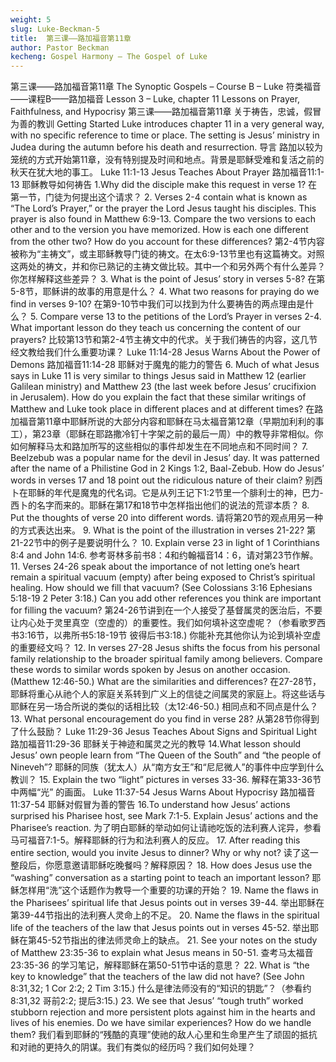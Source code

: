 ```yaml
---
weight: 5
slug: Luke-Beckman-5
title:  第三课——路加福音第11章
author: Pastor Beckman
kecheng: Gospel Harmony – The Gospel of Luke
---
```


第三课——路加福音第11章
The Synoptic Gospels – Course B – Luke
符类福音——课程B——路加福音
Lesson 3 – Luke, chapter 11 Lessons on Prayer, Faithfulness, and Hypocrisy
第三课——路加福音第11章 关于祷告，忠诚，假冒为善的教训
Getting Started Luke introduces chapter 11 in a very general way, with no specific reference to time or place. The setting is Jesus’ ministry in Judea during the autumn before his death and resurrection.
导言 路加以较为笼统的方式开始第11章，没有特别提及时间和地点。背景是耶稣受难和复活之前的秋天在犹大地的事工。
Luke 11:1-13 Jesus Teaches About Prayer
路加福音11:1-13 耶稣教导如何祷告
1.Why did the disciple make this request in verse 1?
在第一节，门徒为何提出这个请求？
2. Verses 2-4 contain what is known as “The Lord’s Prayer,” or the prayer the Lord Jesus taught his disciples. This prayer is also found in Matthew 6:9-13. Compare the two versions to each other and to the version you have memorized. How is each one different from the other two? How do you account for these differences?
第2-4节内容被称为“主祷文”，或主耶稣教导门徒的祷文。在太6:9-13节里也有这篇祷文。对照这两处的祷文，并和你已熟记的主祷文做比较。其中一个和另外两个有什么差异？你怎样解释这些差异？
3. What is the point of Jesus’ story in verses 5-8?
在第5-8节，耶稣讲的故事的用意是什么？
4. What two reasons for praying do we find in verses 9-10?
在第9-10节中我们可以找到为什么要祷告的两点理由是什么？
5. Compare verse 13 to the petitions of the Lord’s Prayer in verses 2-4. What important lesson do they teach us concerning the content of our prayers?
比较第13节和第2-4节主祷文中的代求。关于我们祷告的内容，这几节经文教给我们什么重要功课？
Luke 11:14-28 Jesus Warns About the Power of Demons
路加福音11:14-28 耶稣对于魔鬼的能力的警告
6. Much of what Jesus says in Luke 11 is very similar to things Jesus said in Matthew 12 (earlier Galilean ministry) and Matthew 23 (the last week before Jesus’ crucifixion in Jerusalem). How do you explain the fact that these similar writings of Matthew and Luke took place in different places and at different times?
在路加福音第11章中耶稣所说的大部分内容和耶稣在马太福音第12章（早期加利利的事工），第23章（耶稣在耶路撒冷钉十字架之前的最后一周）中的教导非常相似。你如何解释马太和路加所写的这些相似的事件却发生在不同地点和不同时间？
7. Beelzebub was a popular name for the devil in Jesus’ day. It was patterned after the name of a Philistine God in 2 Kings 1:2, Baal-Zebub. How do Jesus’ words in verses 17 and 18 point out the ridiculous nature of their claim?
别西卜在耶稣的年代是魔鬼的代名词。它是从列王记下1:2节里一个腓利士的神，巴力-西卜的名字而来的。耶稣在第17和18节中怎样指出他们的说法的荒谬本质？
8. Put the thoughts of verse 20 into different words.
请将第20节的观点用另一种的方式表达出来。
9. What is the point of the illustration in verses 21-22?
第21-22节中的例子是要说明什么？
10. Explain verse 23 in light of 1 Corinthians 8:4 and John 14:6.
参考哥林多前书8：4和约翰福音14：6，请对第23节作解。
11. Verses 24-26 speak about the importance of not letting one’s heart remain a spiritual vacuum (empty) after being exposed to Christ’s spiritual healing. How should we fill that vacuum? (See Colossians 3:16 Ephesians 5:18-19 2 Peter 3:18.) Can you add other references you think are important for filling the vacuum?
第24-26节讲到在一个人接受了基督属灵的医治后，不要让内心处于灵里真空（空虚的）的重要性。我们如何填补这空虚呢？（参看歌罗西书3:16节，以弗所书5:18-19节 彼得后书3:18.) 你能补充其他你认为论到填补空虚的重要经文吗？
12. In verses 27-28 Jesus shifts the focus from his personal family relationship to the broader spiritual family among believers. Compare these words to similar words spoken by Jesus on another occasion. (Matthew 12:46-50.) What are the similarities and differences?
在27-28节，耶稣将重心从祂个人的家庭关系转到广义上的信徒之间属灵的家庭上。将这些话与耶稣在另一场合所说的类似的话相比较（太12:46-50.) 相同点和不同点是什么？
13. What personal encouragement do you find in verse 28?
从第28节你得到了什么鼓励？
Luke 11:29-36 Jesus Teaches About Signs and Spiritual Light
路加福音11:29-36 耶稣关于神迹和属灵之光的教导
14.What lesson should Jesus’ own people learn from “The Queen of the South” and “the people of Nineveh”?
耶稣的同族（犹太人）从“南方女王”和“尼尼微人”的事件中应学到什么教训？
15. Explain the two “light” pictures in verses 33-36.
解释在第33-36节中两幅“光” 的画面。
Luke 11:37-54 Jesus Warns About Hypocrisy
路加福音11:37-54 耶稣对假冒为善的警告
16.To understand how Jesus’ actions surprised his Pharisee host, see Mark 7:1-5. Explain Jesus’ actions and the Pharisee’s reaction.
为了明白耶稣的举动如何让请祂吃饭的法利赛人诧异，参看马可福音7:1-5。解释耶稣的行为和法利赛人的反应。
17. After reading this entire section, would you invite Jesus to dinner? Why or why not?
读了这一整段后，你愿意邀请耶稣吃晚餐吗？解释原因？
18. How does Jesus use the “washing” conversation as a starting point to teach an important lesson?
耶稣怎样用“洗”这个话题作为教导一个重要的功课的开始？
19. Name the flaws in the Pharisees’ spiritual life that Jesus points out in verses 39-44.
举出耶稣在第39-44节指出的法利赛人灵命上的不足。
20. Name the flaws in the spiritual life of the teachers of the law that Jesus points out in verses 45-52.
举出耶稣在第45-52节指出的律法师灵命上的缺点。
21. See your notes on the study of Matthew 23:35-36 to explain what Jesus means in 50-51.
查考马太福音23:35-36 的学习笔记，解释耶稣在第50-51节中话的意思？
22. What is “the key to knowledge” that the teachers of the law did not have? (See John 8:31,32; 1 Cor 2:2; 2 Tim 3:15.)
什么是律法师没有的“知识的钥匙”？（参看约8:31,32 哥前2:2; 提后3:15.)
23. We see that Jesus’ “tough truth” worked stubborn rejection and more persistent plots against him in the hearts and lives of his enemies. Do we have similar experiences? How do we handle them?
我们看到耶稣的“残酷的真理”使祂的敌人心里和生命里产生了顽固的抵抗和对祂的更持久的阴谋。我们有类似的经历吗？我们如何处理？
